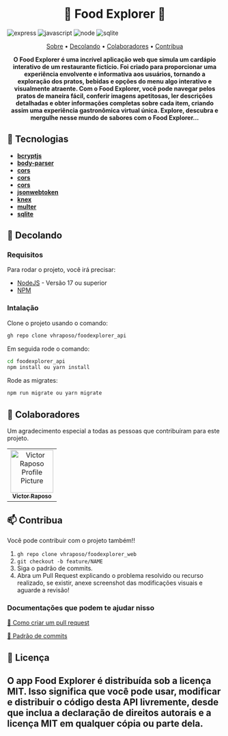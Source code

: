 [JAVASCRIPT__BADGE]: https://img.shields.io/badge/Javascript-000?style=for-the-badge&logo=javascript
[EXPRESS__BADGE]: https://img.shields.io/badge/express-005CFE?style=for-the-badge&logo=express
[NODE_BADGE]: https://img.shields.io/badge/Node.js-43853D?style=for-the-badge&logo=node.js&logoColor=white
[SQLITE_BADGE]: https://img.shields.io/badge/SQLite-07405E?style=for-the-badge&logo=sqlite&logoColor=white



<h1 align="center" style="font-weight: bold;">🍚 Food Explorer 🍚</h1>

![express][EXPRESS__BADGE]
![javascript][JAVASCRIPT__BADGE]
![node][NODE_BADGE]
![sqlite][SQLITE_BADGE]



<p align="center">
 <a href="#about">Sobre</a> • 
 <a href="#started">Decolando</a> • 
  <a href="#colab">Colaboradores</a> •
 <a href="#contribute">Contribua</a>
</p>

<p align="center">
  <b>O Food Explorer é uma incrível aplicação web que simula um cardápio interativo de um restaurante fictício. Foi criado para proporcionar uma experiência envolvente e informativa aos usuários, tornando a exploração dos pratos, bebidas e opções do menu algo interativo e visualmente atraente. Com o Food Explorer, você pode navegar pelos pratos de maneira fácil, conferir imagens apetitosas, ler descrições detalhadas e obter informações completas sobre cada item, criando assim uma experiência gastronômica virtual única. Explore, descubra e mergulhe nesse mundo de sabores com o Food Explorer...</b>
</p>


<h2 id="about">📌 Tecnologias</h2>

- [**bcryptjs**](https://www.npmjs.com/package/bcryptjs)
- [**body-parser**](https://www.npmjs.com/package/body-parser)
- [**cors**](https://www.npmjs.com/package/cors)
- [**cors**](https://www.npmjs.com/package/express)
- [**cors**](https://www.npmjs.com/package/express-async-errors)
- [**jsonwebtoken**](https://www.npmjs.com/package/jsonwebtoken)
- [**knex**](https://www.npmjs.com/package/knex)
- [**multer**](https://www.npmjs.com/package/multer)
- [**sqlite**](https://www.npmjs.com/package/sqlite)



<h2 id="started">🚀 Decolando</h2>

<h3>Requisitos</h3>

Para rodar o projeto, você irá precisar:

- [NodeJS](https://nodejs.org/en) - Versão 17 ou superior
- [NPM](https://www.npmjs.com/)


<h3>Intalação </h3>

Clone o projeto usando o comando: 
```bash
gh repo clone vhraposo/foodexplorer_api
```

Em seguida rode o comando: 

```bash
cd foodexplorer_api
npm install ou yarn install
``````

Rode as migrates: 

```bash
npm run migrate ou yarn migrate
``````



<h2 id="colab">🤝 Colaboradores</h2>

Um agradecimento especial a todas as pessoas que contribuíram para este projeto.
<table>
  <tr>
    <td align="center">
      <a href="#">
        <img src="https://avatars.githubusercontent.com/vhraposo" width="100px;" alt="Victor Raposo Profile Picture"/><br>
        <sub>
          <b>Victor Raposo</b>
        </sub>
      </a>
    </td>
  </tr>
</table>

<h2 id="contribute">📫 Contribua </h2>

Você pode contribuir com o projeto também!!

1. `gh repo clone vhraposo/foodexplorer_web`
2. `git checkout -b feature/NAME`
3. Siga o padrão de commits.
4. Abra um Pull Request explicando o problema resolvido ou recurso realizado, se existir, anexe screenshot das modificações visuais e aguarde a revisão!

<h3>Documentações que podem te ajudar nisso</h3>

[📝 Como criar um pull request](https://www.atlassian.com/br/git/tutorials/making-a-pull-request)

[💾 Padrão de commits](https://gist.github.com/joshbuchea/6f47e86d2510bce28f8e7f42ae84c716)

<h2>📄 Licença <h2>

O app **Food Explorer** é distribuída sob a licença MIT. Isso significa que você pode usar, modificar e distribuir o código desta API livremente, desde que inclua a declaração de direitos autorais e a licença MIT em qualquer cópia ou parte dela.
